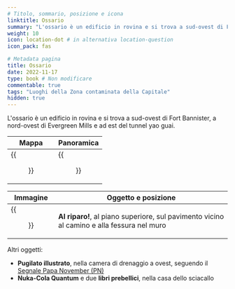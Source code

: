 ```yaml
---
# Titolo, sommario, posizione e icona
linktitle: Ossario
summary: "L'ossario è un edificio in rovina e si trova a sud-ovest di Fort Bannister, a nord-ovest di Evergreen Mills e ad est del tunnel yao guai."
weight: 10
icon: location-dot # in alternativa location-question
icon_pack: fas

# Metadata pagina
title: Ossario
date: 2022-11-17
type: book # Non modificare
commentable: true
tags: "Luoghi della Zona contaminata della Capitale"
hidden: true
---
```




L'ossario è un edificio in rovina e si trova a sud-ovest di Fort Bannister, a nord-ovest di Evergreen Mills e ad est del tunnel yao guai. 

| Mappa                                     | Panoramica                            |
| ----------------------------------------- | ------------------------------------- |
| {{<figure src="Charnel_House_loc.webp">}} | {{<figure src="Charnel_House.webp">}} |

| Immagine                                             | Oggetto e posizione                                                                        |
| ---------------------------------------------------- | ------------------------------------------------------------------------------------------ |
| {{<figure src="Charnel_House_Duck_and_Cover.webp">}} | **Al riparo!**, al piano superiore, sul pavimento vicino al camino e alla fessura nel muro |

Altri oggetti:
- **Pugilato illustrato**, nella camera di drenaggio a ovest, seguendo il [Segnale Papa November (PN)](../camere-di-drenaggio)
- **Nuka-Cola Quantum** e due **libri prebellici**, nella casa dello sciacallo
